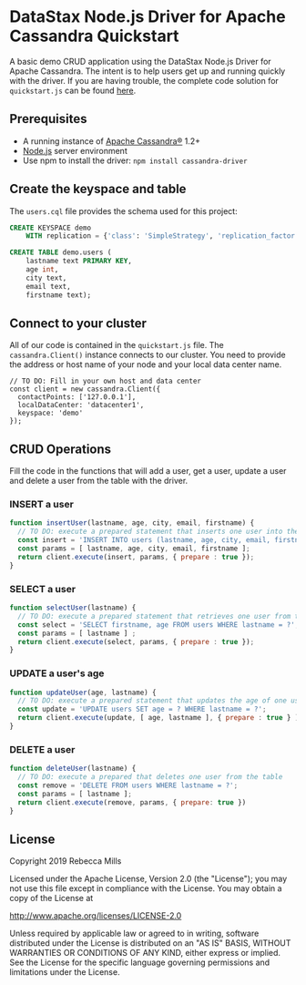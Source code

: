 # DataStax Node.js Driver for Apache Cassandra Quickstart

A basic demo CRUD application using the DataStax Node.js Driver for Apache Cassandra. 
The intent is to help users get up and running quickly with the driver. 
If you are having trouble, the complete code solution for `quickstart.js` can be found [here](https://gist.github.com/beccam/270bff058b9e790bc4f1f19c8e99d473).

## Prerequisites
  * A running instance of [Apache Cassandra®](http://cassandra.apache.org/download/) 1.2+
  * [Node.js](https://nodejs.org/en/download/) server environment
  * Use npm to install the driver: `npm install cassandra-driver`
  
  ## Create the keyspace and table
The `users.cql` file provides the schema used for this project:

```sql
CREATE KEYSPACE demo
    WITH replication = {'class': 'SimpleStrategy', 'replication_factor': '1'};

CREATE TABLE demo.users (
    lastname text PRIMARY KEY,
    age int,
    city text,
    email text,
    firstname text);
```

## Connect to your cluster

All of our code is contained in the `quickstart.js` file. 
The `cassandra.Client()` instance connects to our cluster.
You need to provide the address or host name of your node and your local data center name.
```javascipt
// TO DO: Fill in your own host and data center
const client = new cassandra.Client({ 
  contactPoints: ['127.0.0.1'], 
  localDataCenter: 'datacenter1',  
  keyspace: 'demo' 
});
```

## CRUD Operations
Fill the code in the functions that will add a user, get a user, update a user and delete a user from the table with the driver.

### INSERT a user
```javascript
function insertUser(lastname, age, city, email, firstname) {
  // TO DO: execute a prepared statement that inserts one user into the table
  const insert = 'INSERT INTO users (lastname, age, city, email, firstname) VALUES (?,?,?,?,?)';
  const params = [ lastname, age, city, email, firstname ];
  return client.execute(insert, params, { prepare : true });
}
```
### SELECT a user
```javascript
function selectUser(lastname) {
  // TO DO: execute a prepared statement that retrieves one user from the table
  const select = 'SELECT firstname, age FROM users WHERE lastname = ?';
  const params = [ lastname ] ;
  return client.execute(select, params, { prepare : true });
}
```

### UPDATE a user's age
```javascript
function updateUser(age, lastname) {
  // TO DO: execute a prepared statement that updates the age of one user
  const update = 'UPDATE users SET age = ? WHERE lastname = ?';
  return client.execute(update, [ age, lastname ], { prepare : true } )
}
```   

### DELETE a user
```javascript
function deleteUser(lastname) {
  // TO DO: execute a prepared that deletes one user from the table
  const remove = 'DELETE FROM users WHERE lastname = ?';
  const params = [ lastname ];
  return client.execute(remove, params, { prepare: true })
}
```
 ## License
Copyright 2019 Rebecca Mills

Licensed under the Apache License, Version 2.0 (the "License");
you may not use this file except in compliance with the License.
You may obtain a copy of the License at

http://www.apache.org/licenses/LICENSE-2.0

Unless required by applicable law or agreed to in writing, software
distributed under the License is distributed on an "AS IS" BASIS,
WITHOUT WARRANTIES OR CONDITIONS OF ANY KIND, either express or implied.
See the License for the specific language governing permissions and
limitations under the License.   

